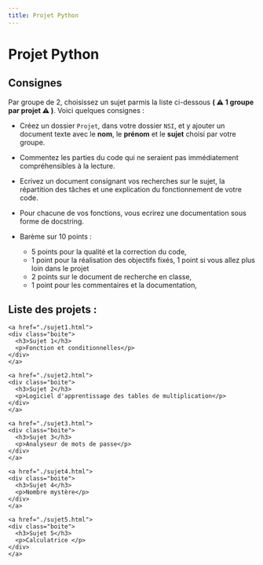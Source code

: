 ```yaml
---
title: Projet Python
---
```


# Projet Python


## Consignes

Par groupe de 2, choisissez un sujet parmis la liste ci-dessous **( ⚠️ 1 groupe par projet ⚠️ )**. Voici quelques consignes :

- Créez un dossier `Projet`, dans votre dossier `NSI`, et y ajouter un document texte avec le **nom**, le **prénom** et le **sujet** choisi par votre groupe.
- Commentez les parties du code qui ne seraient pas immédiatement compréhensibles à la lecture.
- Ecrivez un document consignant vos recherches sur le sujet, la répartition des tâches et une explication du fonctionnement de votre code.
- Pour chacune de vos fonctions, vous ecrirez une documentation sous forme de docstring.
- Barème sur 10 points :

    - 5 points pour la qualité et la correction du code, 
    - 1 point pour la réalisation des objectifs fixés, 1 point si vous allez plus loin dans le projet
    - 2 points sur le document de recherche en classe,
    - 1 point pour les commentaires et la documentation,

## Liste des projets :

<div class="cours-section">
  <div class="boites-lecons">

    <a href="./sujet1.html">
    <div class="boite">
      <h3>Sujet 1</h3>
      <p>Fonction et conditionnelles</p>
    </div>
    </a>
    
    <a href="./sujet2.html">
    <div class="boite">
      <h3>Sujet 2</h3>
      <p>Logiciel d'apprentissage des tables de multiplication</p>
    </div>
    </a>

    <a href="./sujet3.html">
    <div class="boite">
      <h3>Sujet 3</h3>
      <p>Analyseur de mots de passe</p>
    </div>
    </a>
        
    <a href="./sujet4.html">
    <div class="boite">
      <h3>Sujet 4</h3>
      <p>Nombre mystère</p>
    </div>
    </a>
    
    <a href="./sujet5.html">
    <div class="boite">
      <h3>Sujet 5</h3>
      <p>Calculatrice </p>
    </div>
    </a>
  </div>
</div>

